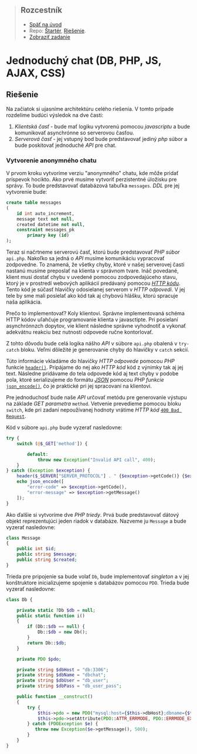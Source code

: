 <div class="hidden">

> ## Rozcestník
> - [Späť na úvod](../../README.md)
> - Repo: [Štartér](/../../tree/main/php/simple-chat), [Riešenie](/../../tree/solution/php/simple-chat).
> - [Zobraziť zadanie](zadanie.md)

# Jednoduchý chat  (DB, PHP, JS, AJAX, CSS)
</div>

## Riešenie

Na začiatok si ujasníme architektúru celého riešenia. V tomto prípade rozdelíme budúci výsledok na dve časti:

1. _Klientská časť_ - bude mať logiku vytvorenú pomocou _javascriptu_ a bude komunikovať asynchrónne so serverovou časťou.
2. _Serverová časť_ - jej vstupný bod bude predstavovať jediný _php_ súbor a bude poskitovať jednoduché _API_ pre chat.


### Vytvorenie anonymného chatu

V prvom kroku vytvoríme verziu "anonymného" chatu, kde môže pridať príspevok hocikto. Ako prvé musíme vytvoriť perzistentné úložisku pre správy. To bude predstavovať databázová tabuľka `messages`. _DDL_ pre jej vytvorenie bude:

```sql
create table messages
(
    id int auto_increment,
    message text not null,
    created datetime not null,
    constraint messages_pk
        primary key (id)
);
```

Teraz si načrtneme serverovú časť, ktorú bude predstavovať _PHP súbor_ `api.php`. Nakoľko sa jedná o _API_ musíme komunikáciu vypracovať zodpovedne. To znamená, že všetky chyby, ktoré v našej serverovej časti nastanú musíme preposlať na klienta v správnom tvare. Ináč povedané, klient musí dostať chybu v uvedené pomocou zodpovedajúceho stavu, ktorý je v prostredí webových aplikácií predávaný pomocou [_HTTP kódu_](https://developer.mozilla.org/en-US/docs/Web/HTTP/Status). Tento kód je súčasť hlavičky odosielanej serverom v _HTTP odpovedi_. V jej tele by sme mali posielať ako kód tak aj chybovú hlášku, ktorú spracuje naša aplikácia. 

Prečo to implementovať? Koly klientovi. Správne implementovaná schéma HTTP kódov uľahčuje programovanie klienta v javasctipte. Pri posielaní asynchrónnzch dopytov, vie klient následne správne vyhodnotiť a vykonať adekvátnu reakciu bez nutnosti odpovede ručne kontorlovať.

Z tohto dôvodu bude celá logika nášho _API_ v súbore `api.php` obalená v `try-catch` bloku. Veľmi dôležité je generovanie chyby do hlavičky v `catch` sekcií. 

Túto informácie vkladáme do hlavičky _HTTP odpovede_ pomocou _PHP_ funkcie [`header()`](https://www.php.net/manual/en/function.header.php). Pripájame do nej ako _HTTP kód_ kód z výnimky tak aj jej text. Následne pridávame do tela odpovede kód aj text chyby v podobe pola, ktoré serializujeme do formátu [_JSON_](https://developer.mozilla.org/en-US/docs/Learn/JavaScript/Objects/JSON) pomocou _PHP funkcie_ [`json_encode()`](https://www.php.net/manual/en/function.json-encode.php), čo je praktické pri jej spracovaní na klientovi.

Pre jednoduchosť bude naše _API_ určovať metódu pre generovanie výstupu na základe _GET parametra_ `method`. Vetvenie prevedieme pomocou bloku `switch`, kde pri zadaní nepoužívanej hodnoty vrátime _HTTP kód_ [`400 Bad Request`](https://developer.mozilla.org/en-US/docs/Web/HTTP/Status/400).

Kód v súbore `api.php` bude vyzerať nasledovne:

```php
try {
    switch (@$_GET['method']) {

        default:  
            throw new Exception("Invalid API call", 400);            
    }
} catch (Exception $exception) {
    header($_SERVER["SERVER_PROTOCOL"] . " {$exception->getCode()} {$exception->getMessage()}");
    echo json_encode([
        "error-code" => $exception->getCode(),
        "error-message" => $exception->getMessage()
    ]);
}
```


Ako ďalšie si vytvoríme dve _PHP triedy_. Prvá bude predstavovať dátový objekt reprezentujúci jeden riadok v databáze. Nazveme ju `Message` a bude vyzerať nasledovne:

```php
class Message
{
    public int $id;
    public string $message;
    public string $created;
}
```

Trieda pre pripojenie sa bude volať `Db`, bude implementovať _singleton_ a v jej konštruktore inicializujeme spojenie s databázov pomocou `PDO`. Trieda bude vyzerať nasledovne:

```php
class Db {

    private static ?Db $db = null;
    public static function i()
    {
        if (Db::$db == null) {
            Db::$db = new Db();
        }
        return Db::$db;
    }

    private PDO $pdo;

    private string $dbHost = "db:3306";
    private string $dbName = "dbchat";
    private string $dbUser = "db_user";
    private string $dbPass = "db_user_pass";

    public function __construct()
    {
        try {
            $this->pdo = new PDO("mysql:host={$this->dbHost};dbname={$this->dbName}", $this->dbUser, $this->dbPass);
            $this->pdo->setAttribute(PDO::ATTR_ERRMODE, PDO::ERRMODE_EXCEPTION);
        } catch (PDOException $e) {
           throw new Exception($e->getMessage(), 500);
        }
    }
}
```